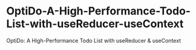 # OptiDo-A-High-Performance-Todo-List-with-useReducer-useContext
OptiDo: A High-Performance Todo List with useReducer &amp; useContext
